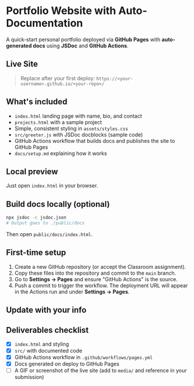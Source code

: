 # Portfolio Website with Auto-Documentation

A quick-start personal portfolio deployed via **GitHub Pages** with **auto-generated docs** using **JSDoc** and **GitHub Actions**.

## Live Site

> Replace after your first deploy: `https://<your-username>.github.io/<your-repo>/`

## What's included

- `index.html` landing page with name, bio, and contact
- `projects.html` with a sample project
- Simple, consistent styling in `assets/styles.css`
- `src/greeter.js` with JSDoc docblocks (sample code)
- GitHub Actions workflow that builds docs and publishes the site to GitHub Pages
- `docs/setup.md` explaining how it works

## Local preview

Just open `index.html` in your browser.

## Build docs locally (optional)

```bash
npx jsdoc -c jsdoc.json
# Output goes to ./public/docs
```

Then open `public/docs/index.html`.

## First-time setup

1. Create a new GitHub repository (or accept the Classroom assignment).
2. Copy these files into the repository and commit to the `main` branch.
3. Go to **Settings → Pages** and ensure "GitHub Actions" is the source.
4. Push a commit to trigger the workflow. The deployment URL will appear in the Actions run and under **Settings → Pages**.

## Update with your info

<!-- - Update name/email in the HTML files.
- Swap out the placeholder screenshot in `media/`.
- Replace the sample project with your own.
- (Optional) Add more files in `src/` and they'll be included in the docs automatically. -->

## Deliverables checklist

- [x] `index.html` and styling
- [x] `src/` with documented code
- [x] GitHub Actions workflow in `.github/workflows/pages.yml`
- [x] Docs generated on deploy to GitHub Pages
- [ ] A GIF or screenshot of the live site (add to `media/` and reference in your submission)
